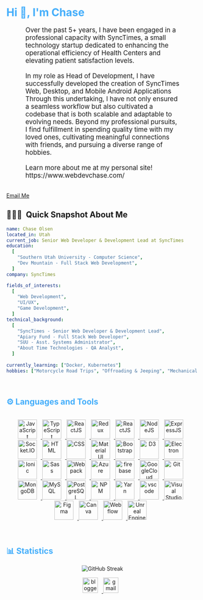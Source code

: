 <h1 style="color: #44AEFB;">Hi 👋, I'm Chase </h1>

<p style=" margin: 0 50px; font-size: 17px;" >
    Over the past 5+ years, I have been engaged in a professional capacity with SyncTimes, a small technology startup dedicated to enhancing the operational efficiency of Health Centers and elevating patient satisfaction levels. <br><br/>
    In my role as Head of Development, I have successfully developed the creation of SyncTimes Web, Desktop, and Mobile Android Applications Through this undertaking, I have not only ensured a seamless workflow but also cultivated a codebase that is both scalable and adaptable to evolving needs. Beyond my professional pursuits, I find fulfillment in spending quality time with my loved ones, cultivating meaningful connections with friends, and pursuing a diverse range of hobbies. <br><br/>
    Learn more about me at my personal site! https://www.webdevchase.com/
<br>
<br>
<div>

[Email Me](mailto:chase.olsen22@gmail.com)
</div>
<h2> 👨🏻‍💻 &nbsp;Quick Snapshot About Me</h2>

```yaml
name: Chase Olsen
located_in: Utah
current_job: Senior Web Developer & Development Lead at SyncTimes
education:
  [
    "Southern Utah University - Computer Science",
    "Dev Mountain - Full Stack Web Development",
  ]
company: SyncTimes

fields_of_interests:
  [
    "Web Development",
    "UI/UX",
    "Game Development",
  ]
technical_background:
  [
    "SyncTimes - Senior Web Developer & Development Lead",
    "Apiary Fund - Full Stack Web Developer",
    "SUU - Asst. Systems Administrator",
    "About Time Technologies - QA Analyst",
  ]
  
currently_learning: ["Docker, Kubernetes"]
hobbies: ["Motorcycle Road Trips", "Offroading & Jeeping", "Mechanical Engineering", "Art"]
```

</p>    
<br>
<!-- Languages and Tools -->

<h2 style="color: #44AEFB">⚙️ Languages and Tools</h2>
<br>   
<!-- Icons Resources -->
<!-- https://devicon.dev/ -->
<!-- https://cdn.jsdelivr.net/npm/simple-icons@v3/icons/ -->
<div align="center">
  <a href="https://developer.mozilla.org/en-US/docs/Web/JavaScript" target="_blank" rel="noreferrer">
      <img  alt="JavaScript" height="50px" style="padding-right:10px;" src="https://cdn.jsdelivr.net/gh/devicons/devicon/icons/javascript/javascript-plain.svg"/>
  </a>
  <a href="https://www.typescriptlang.org/" target="_blank" rel="noreferrer">
      <img  alt="TypeScript" height="50px" style="padding-right:10px; ;" src="https://cdn.jsdelivr.net/gh/devicons/devicon/icons/typescript/typescript-plain.svg"/>
  </a>
  <a href="https://reactjs.org/" target="_blank" rel="noreferrer">
      <img  alt="ReactJS" height="50px" style="padding-right:10px;" src="https://cdn.jsdelivr.net/gh/devicons/devicon/icons/react/react-original.svg" />
  </a>
  <a href="https://react-redux.js.org/" target="_blank" rel="noreferrer">
      <img  alt="Redux" height="50px" style="padding-right:10px;" src="https://cdn.jsdelivr.net/gh/devicons/devicon/icons/redux/redux-original.svg" />
  </a>
    <a href="https://nextjs.org/" target="_blank" rel="noreferrer">
      <img  alt="ReactJS" height="50px" style="padding-right:10px;" src="https://cdn.jsdelivr.net/gh/devicons/devicon/icons/nextjs/nextjs-original.svg" />
  </a>
  <a href="https://nodejs.org/en/" target="_blank" rel="noreferrer">
      <img  alt="NodeJS" height="50px" style="padding-right:10px;" src="https://cdn.jsdelivr.net/gh/devicons/devicon/icons/nodejs/nodejs-original.svg"/>
  </a>
   <a href="https://expressjs.com/" target="_blank" rel="noreferrer">
      <img  alt="ExpressJS" height="50px" style="padding-right:10px;" src="https://cdn.jsdelivr.net/gh/devicons/devicon/icons/express/express-original.svg"/>
  </a>
    <a href="https://socket.io/" target="_blank" rel="noreferrer">
      <img  alt="Socket.IO" height="50px" style="padding-right:10px;" src="https://cdn.jsdelivr.net/gh/devicons/devicon/icons/socketio/socketio-original.svg"/>
  </a>
  <a href="https://developer.mozilla.org/en-US/docs/Web/HTML" target="_blank" rel="noreferrer">
      <img  alt="HTML" height="50px" style="padding-right:10px;" src="https://cdn.jsdelivr.net/gh/devicons/devicon/icons/html5/html5-original.svg"/>
  </a>
  <a href="https://developer.mozilla.org/en-US/docs/Web/CSS" target="_blank" rel="noreferrer">
      <img  alt="CSS" height="50px" style="padding-right:10px;" src="https://cdn.jsdelivr.net/gh/devicons/devicon/icons/css3/css3-original.svg"/>
  </a>
   <a href="https://mui.com/" target="_blank" rel="noreferrer">
      <img  alt="Material UI" height="50px" style="padding-right:10px;" src="https://cdn.jsdelivr.net/gh/devicons/devicon/icons/materialui/materialui-original.svg"/>
  </a>
  <a href="https://getbootstrap.com/" target="_blank" rel="noreferrer">
      <img  alt="Bootstrap" height="50px" style="padding-right:10px;" src="https://cdn.jsdelivr.net/gh/devicons/devicon/icons/bootstrap/bootstrap-original.svg"/>
  </a>
   <a href="https://d3js.org/" target="_blank" rel="noreferrer">
      <img  alt="D3" height="50px" style="padding-right:10px;" src="https://cdn.jsdelivr.net/gh/devicons/devicon/icons/d3js/d3js-original.svg"/>
  </a>
   <a href="https://www.electronjs.org/" target="_blank" rel="noreferrer">
      <img  alt="Electron" height="50px" style="padding-right:10px;" src="https://cdn.jsdelivr.net/gh/devicons/devicon/icons/electron/electron-original.svg"/>
  </a>
   <a href="https://ionicframework.com/" target="_blank" rel="noreferrer">
      <img  alt="Ionic" height="50px" style="padding-right:10px;" src="https://cdn.jsdelivr.net/gh/devicons/devicon/icons/ionic/ionic-original.svg"/>
  </a>
  <a href="https://sass-lang.com/" target="_blank" rel="noreferrer">
      <img  alt="Sass" height="50px" style="padding-right:10px;" src="https://cdn.jsdelivr.net/gh/devicons/devicon/icons/sass/sass-original.svg"/>
  </a>
  <a href="https://webpack.js.org/" target="_blank" rel="noreferrer">
      <img  alt="Webpack" height="50px" style="padding-right:10px;" src="https://cdn.jsdelivr.net/gh/devicons/devicon/icons/webpack/webpack-original.svg"/>
  </a>
  <a href="https://azure.microsoft.com/en-us" target="_blank" rel="noreferrer">
      <img  alt="Azure" height="50px" style="padding-right:10px;" src="https://cdn.jsdelivr.net/gh/devicons/devicon/icons/azure/azure-original.svg"/>
  </a>
  <a href="https://firebase.google.com/" target="_blank" rel="noreferrer">
      <img  alt="firebase" height="50px" style="padding-right:10px;" src="https://cdn.jsdelivr.net/gh/devicons/devicon/icons/firebase/firebase-plain.svg"/>
  </a>
  <a href="https://cloud.google.com/" target="_blank" rel="noreferrer">
      <img  alt="GoogleCloud" height="50px" style="padding-right:10px;" src="https://cdn.jsdelivr.net/gh/devicons/devicon/icons/googlecloud/googlecloud-original.svg"/> 
  </a>
  <a href="https://git-scm.com/" target="_blank" rel="noreferrer">
      <img  alt="Git" height="50px" style="padding-right:10px;" src="https://cdn.jsdelivr.net/gh/devicons/devicon/icons/git/git-original.svg"/>
  </a>
  <a href="https://www.mongodb.com/" target="_blank" rel="noreferrer">
      <img  alt="MongoDB" height="50px" style="padding-right:10px;" src="https://cdn.jsdelivr.net/gh/devicons/devicon/icons/mongodb/mongodb-original.svg"/>
  </a>
  <a href="https://www.mysql.com/" target="_blank" rel="noreferrer">
      <img  alt="MySQL" height="50px" style="padding-right:10px;" src="https://cdn.jsdelivr.net/gh/devicons/devicon/icons/mysql/mysql-original.svg"/>
  </a>
   <a href="https://www.postgresql.org/" target="_blank" rel="noreferrer">
      <img  alt="PostgreSQL" height="50px" style="padding-right:10px;" src="https://cdn.jsdelivr.net/gh/devicons/devicon/icons/postgresql/postgresql-original.svg"/>
  </a>
  <a href="https://www.npmjs.com/" target="_blank" rel="noreferrer">
      <img  alt="NPM" height="50px" style="padding-right:10px;" src="https://cdn.jsdelivr.net/gh/devicons/devicon/icons/npm/npm-original-wordmark.svg"/>
  </a>
  <a href="https://yarnpkg.com/" target="_blank" rel="noreferrer">
      <img  alt="Yarn" height="50px" style="padding-right:10px;" src="https://cdn.jsdelivr.net/gh/devicons/devicon/icons/yarn/yarn-original.svg"/>
  </a>
  <a href="https://code.visualstudio.com/" target="_blank" rel="noreferrer">
      <img  alt="vscode" height="50px" style="padding-right:10px;"src="https://cdn.jsdelivr.net/gh/devicons/devicon/icons/vscode/vscode-original.svg"/>
  </a>
    <a href="https://eslint.org/" target="_blank" rel="noreferrer">
      <img  alt="Visual Studio Code" height="50px" style="padding-right:10px;"src="https://cdn.jsdelivr.net/gh/devicons/devicon/icons/eslint/eslint-original.svg"/>
  </a>
  <a href="https://www.figma.com/" target="_blank" rel="noreferrer">
      <img  alt="Figma" height="50px" style="padding-right:10px;" src="https://cdn.jsdelivr.net/gh/devicons/devicon/icons/figma/figma-original.svg"/> 
  </a>
  <a href="https://www.canva.com/" target="_blank" rel="noreferrer">
      <img  alt="Canva" height="50px" style="padding-right:10px;" src="https://cdn.jsdelivr.net/gh/devicons/devicon/icons/canva/canva-original.svg"/> 
  </a>
   <a href="https://webflow.com/" target="_blank" rel="noreferrer">
      <img  alt="Webflow" height="50px" style="padding-right:10px;" src="https://cdn.jsdelivr.net/gh/devicons/devicon/icons/webflow/webflow-original.svg"/> 
  </a>
   <a href="https://www.unrealengine.com/en-US" target="_blank" rel="noreferrer">
      <img  alt="Unreal Engine" height="50px" style="padding-right:10px;" src="https://cdn.jsdelivr.net/gh/devicons/devicon/icons/unrealengine/unrealengine-original.svg"/> 
  </a>
</div>
<br>
<br>



<!-- Statistics -->

<h2 style="color: #44AEFB">📊 Statistics</h2>

<!-- Begin Stats Cards -->
<!-- Resources:  -->
<!-- Github & Languages Stats: https://github.com/anuraghazra/github-readme-stats --> 
<!-- Streak Stats: https://github.com/denvercoder1/github-readme-streak-stats -->
<div class="stats" align="center">

![GitHub Streak](https://streak-stats.demolab.com?user=chaseolsen&count_private=true&theme=algolia&border_radius=20)
    
</div>
<!--  End Stats Cards -->

<!-- Begin Footer -->
<div class="footer" align="center" style="margin:15px;">
    <a href="https://www.linkedin.com/in/chaseolsen/" target="_blank">
        <img style="margin:0 10px 10px 0;" src="https://cdn.jsdelivr.net/gh/devicons/devicon/icons/linkedin/linkedin-original.svg" alt="blogger" width="40px"/>
    </a>
    <a href="mailto:chase.olsen22@gmail.com" target="_blank">
        <img style="margin:0 10px 10px 0;" src="https://user-images.githubusercontent.com/78341798/194531383-ddb2b774-5bb9-491c-b601-4a4a7d9792fb.svg" alt="gmail" width="40px"/>
    </a>
</div>
<!-- End Footer -->
